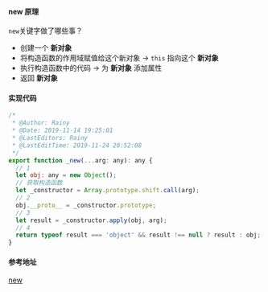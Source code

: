 #### new 原理

`new`关键字做了哪些事？

- 创建一个 **新对象**
- 将构造函数的作用域赋值给这个新对象 -> `this` 指向这个 **新对象**
- 执行构造函数中的代码 -> 为 **新对象** 添加属性
- 返回 **新对象**

#### 实现代码

```javascript
/*
 * @Author: Rainy
 * @Date: 2019-11-14 19:25:01
 * @LastEditors: Rainy
 * @LastEditTime: 2019-11-24 20:52:08
 */
export function _new(...arg: any): any {
  // 1
  let obj: any = new Object();
  // 获取构造函数
  let _constructor = Array.prototype.shift.call(arg);
  // 2
  obj.__proto__ = _constructor.prototype;
  // 3
  let result = _constructor.apply(obj, arg);
  // 4
  return typeof result === 'object' && result !== null ? result : obj;
}
```



#### 参考地址

[new](https://rain120.github.io/awesome-javascript-code-implementation/zh/primitive/new)

